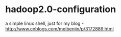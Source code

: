 hadoop2.0-configuration
=======================

a simple linux shell, just for my blog - http://www.cnblogs.com/meibenjin/p/3172889.html
